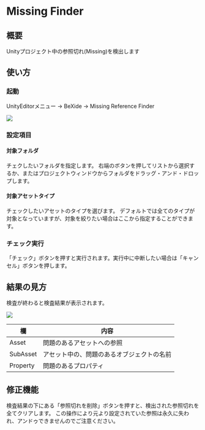 ﻿# Missing Finder

## 概要

Unityプロジェクト中の参照切れ(Missing)を検出します

## 使い方

### 起動
 
UnityEditorメニュー → BeXide → Missing Reference Finder
 

![](images/mf01.png)

### 設定項目

#### 対象フォルダ

チェクしたいフォルダを指定します。
右端のボタンを押してリストから選択するか、またはプロジェクトウィンドウからフォルダをドラッグ・アンド・ドロップします。

#### 対象アセットタイプ

チェックしたいアセットのタイプを選びます。
デフォルトでは全てのタイプが対象となっていますが、対象を絞りたい場合はここから指定することができます。

### チェック実行

「チェック」ボタンを押すと実行されます。実行中に中断したい場合は「キャンセル」ボタンを押します。

## 結果の見方

検査が終わると検査結果が表示されます。

![](images/mf02.png)

| 欄        | 内容                    |
|----------|-----------------------|
| Asset    | 問題のあるアセットへの参照         |
| SubAsset | アセット中の、問題のあるオブジェクトの名前 |
| Property | 問題のあるプロパティ            |

## 修正機能

検査結果の下にある「参照切れを削除」ボタンを押すと、検出された参照切れを全てクリアします。
この操作により元より設定されていた参照は永久に失われ、アンドゥできませんのでご注意ください。



